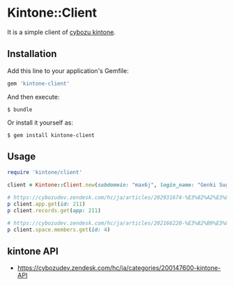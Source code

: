 # Kintone::Client

It is a simple client of [cybozu kintone](https://kintone.cybozu.com).

## Installation

Add this line to your application's Gemfile:

```ruby
gem 'kintone-client'
```

And then execute:

    $ bundle

Or install it yourself as:

    $ gem install kintone-client

## Usage

```ruby
require 'kintone/client'

client = Kintone::Client.new(subdomein: "max6j", login_name: "Genki Sugawara", password: "...")

# https://cybozudev.zendesk.com/hc/ja/articles/202931674-%E3%82%A2%E3%83%97%E3%83%AA%E6%83%85%E5%A0%B1%E3%81%AE%E5%8F%96%E5%BE%97
p client.app.get(id: 211)
p client.records.get(app: 211)

# https://cybozudev.zendesk.com/hc/ja/articles/202166220-%E3%82%B9%E3%83%9A%E3%83%BC%E3%82%B9%E3%81%AE%E3%83%A1%E3%83%B3%E3%83%90%E3%83%BC%E3%81%AE%E5%8F%96%E5%BE%97
p client.space.members.get(id: 4)
```

## kintone API

* https://cybozudev.zendesk.com/hc/ja/categories/200147600-kintone-API
